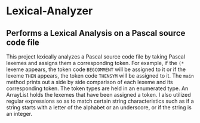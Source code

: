 # Lexical-Analyzer
## Performs a Lexical Analysis on a Pascal source code file

This project lexically analyzes a Pascal source code file by taking Pascal lexemes and assigns them a corresponding token. For example, 
if the `(*` lexeme appears, the token code `BEGCOMMENT` will be assigned to it or if the lexeme `THEN` appears, the token code `THENSYM` will be 
assigned to it. The `main` method prints out a side by side comparison of each lexeme and its corresponding token.
The token types are held in an enumerated type. An ArrayList holds the lexemes that have been assigned a token. I also utilized regular 
expressions so as to match certain string characteristics such as if a string starts with a letter of the alphabet or an underscore, or if the string is an integer.
